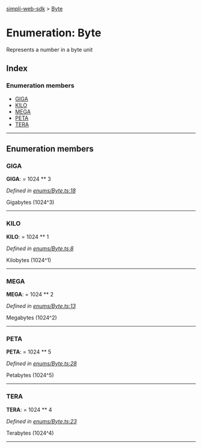 [simpli-web-sdk](../README.md) > [Byte](../enums/byte.md)

# Enumeration: Byte

Represents a number in a byte unit

## Index

### Enumeration members

* [GIGA](byte.md#giga)
* [KILO](byte.md#kilo)
* [MEGA](byte.md#mega)
* [PETA](byte.md#peta)
* [TERA](byte.md#tera)

---

## Enumeration members

<a id="giga"></a>

###  GIGA

**GIGA**:  =  1024 ** 3

*Defined in [enums/Byte.ts:18](https://github.com/simplitech/simpli-web-sdk/blob/2a29ffa/src/enums/Byte.ts#L18)*

Gigabytes (1024^3)

___
<a id="kilo"></a>

###  KILO

**KILO**:  =  1024 ** 1

*Defined in [enums/Byte.ts:8](https://github.com/simplitech/simpli-web-sdk/blob/2a29ffa/src/enums/Byte.ts#L8)*

Kilobytes (1024^1)

___
<a id="mega"></a>

###  MEGA

**MEGA**:  =  1024 ** 2

*Defined in [enums/Byte.ts:13](https://github.com/simplitech/simpli-web-sdk/blob/2a29ffa/src/enums/Byte.ts#L13)*

Megabytes (1024^2)

___
<a id="peta"></a>

###  PETA

**PETA**:  =  1024 ** 5

*Defined in [enums/Byte.ts:28](https://github.com/simplitech/simpli-web-sdk/blob/2a29ffa/src/enums/Byte.ts#L28)*

Petabytes (1024^5)

___
<a id="tera"></a>

###  TERA

**TERA**:  =  1024 ** 4

*Defined in [enums/Byte.ts:23](https://github.com/simplitech/simpli-web-sdk/blob/2a29ffa/src/enums/Byte.ts#L23)*

Terabytes (1024^4)

___

